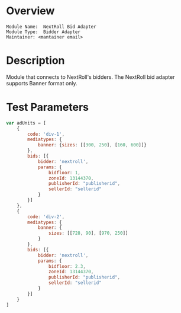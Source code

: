 # Overview

```
Module Name:  NextRoll Bid Adapter
Module Type:  Bidder Adapter
Maintainer: <mantainer email>
```

# Description

Module that connects to NextRoll's bidders.
The NextRoll bid adapter supports Banner format only.

# Test Parameters
``` javascript
var adUnits = [
    {
        code: 'div-1',
        mediatypes: {
            banner: {sizes: [[300, 250], [160, 600]]}
        },
        bids: [{
            bidder: 'nextroll',
            params: {
                bidfloor: 1,
                zoneId: 13144370,
                publisherId: "publisherid",
                sellerId: "sellerid"
            }
        }]
    },
    {
        code: 'div-2',
        mediatypes: {
            banner: {
                sizes: [[728, 90], [970, 250]]
            }
        },
        bids: [{
            bidder: 'nextroll',
            params: {
                bidfloor: 2.3,
                zoneId: 13144370,
                publisherId: "publisherid",
                sellerId: "sellerid"
            }
        }]
    }
]
```